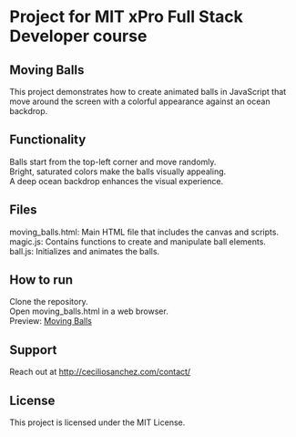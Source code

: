 # Project for MIT xPro Full Stack Developer course

## Moving Balls

This project demonstrates how to create animated balls in JavaScript that move around the screen with a colorful appearance against an ocean backdrop.

## Functionality

Balls start from the top-left corner and move randomly.</br>
Bright, saturated colors make the balls visually appealing.</br>
A deep ocean backdrop enhances the visual experience.</br>

## Files

moving_balls.html: Main HTML file that includes the canvas and scripts.</br>
magic.js: Contains functions to create and manipulate ball elements.</br>
ball.js: Initializes and animates the balls.

## How to run

Clone the repository.</br>
Open moving_balls.html in a web browser.</br>
Preview: <a href="https://ceciliosanchez.com/github/xpro/moving_balls/ball.html" target="_blank">Moving Balls</a>

## Support

Reach out at http://ceciliosanchez.com/contact/

## License

This project is licensed under the MIT License.
